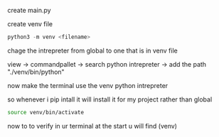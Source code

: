 create main.py

create venv file

```py
python3 -m venv <filename>
```

chage the intrepreter from global to one that is in venv file

view -> commandpallet -> search python intrepreter -> add the path "./venv/bin/python"

now make the terminal use the venv python intrepreter

so whenever i pip intall it will install it for my project rather than global

```sh
source venv/bin/activate

```

now to to verify in ur terminal at the start u will find (venv)
